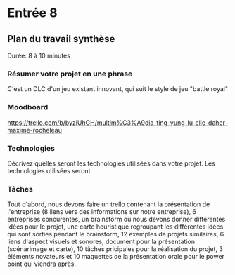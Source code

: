 # Entrée 8
## Plan du travail synthèse
Durée: 8 à 10 minutes

### Résumer votre projet en une phrase
C'est un DLC d'un jeu existant innovant, qui suit le style de jeu "battle royal"

### Moodboard
https://trello.com/b/byziUhGH/multim%C3%A9dia-ting-yung-lu-elie-daher-maxime-rocheleau

### Technologies
Décrivez quelles seront les technologies utilisées dans votre projet. 
Les technologies utilisées seront 

### Tâches
Tout d'abord, nous devons faire un trello contenant la présentation de l'entreprise (8 liens vers des informations sur notre entreprise), 6 entreprises concurentes, un brainstorm où nous devons donner différentes idées pour le projet, une carte heuristique regroupant les différentes idées qui sont sorties pendant le brainstorm, 12 exemples de projets similaires, 6 liens d'aspect visuels et sonores, document pour la présentation (scénarimage et carte), 10 tâches pricipales pour la réalisation du projet, 3 éléments novateurs et 10 maquettes de la présentation orale pour le power point qui viendra après.

